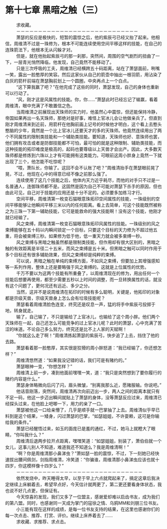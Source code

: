 <h1>第十七章 黑暗之触（三）</h1>
<div id="content">&nbsp&nbsp&nbsp&nbsp&nbsp&nbsp&nbsp&nbsp
 求收藏。
 <br/>&nbsp&nbsp&nbsp&nbsp&nbsp&nbsp&nbsp&nbsp
 －－－－－－－－－－－－－－－－－－－－－－－－－－－－
 <br/>&nbsp&nbsp&nbsp&nbsp&nbsp&nbsp&nbsp&nbsp
 萧瑟的反应是极快的，短暂的震惊之后，他的紫辰弓已经又抬了起来。他相信，周维清不过是一珠修为，根本不可能连续使用空间平移这样的技能，在自己的连珠箭法下，他根本无从闪躲才对。
 <br/>&nbsp&nbsp&nbsp&nbsp&nbsp&nbsp&nbsp&nbsp
 但是，就在他抬起紫辰弓的那一刹那，突然间，周围的空气剧烈的扭曲了一下，一层青光悄然降临，他发现，自己竟然不能移动了。
 <br/>&nbsp&nbsp&nbsp&nbsp&nbsp&nbsp&nbsp&nbsp
 只是三次呼吸的工夫，周维清已经横跨五十码距离，站在了萧瑟面前，咧嘴一笑，露出一脸憨厚的笑容。然后这家伙从自己的箭壶中抽出一根羽箭，用沾染了白灰的箭杆前端在萧瑟胸前划上一个圆圈，中央再点上一个白点。
 <br/>&nbsp&nbsp&nbsp&nbsp&nbsp&nbsp&nbsp&nbsp
 “这下算我赢了吧？”在他完成了这些的同时，萧瑟发现，自己的身体也重新可以行动了。
 <br/>&nbsp&nbsp&nbsp&nbsp&nbsp&nbsp&nbsp&nbsp
 “风，刚才这是风属性的技能。你，你……”萧瑟此时已经忘记了输赢，看着周维清，眼中充满了不敢置信之色。
 <br/>&nbsp&nbsp&nbsp&nbsp&nbsp&nbsp&nbsp&nbsp
 当周维清之前展现出天珠师的实力时，他虽然心中震惊，但还能保持冷静，帝国如果再出一名天珠师，那绝对是好事，难怪上官冰儿会让他做亲兵了。但直到刚才周维清来到近前，用箭杆在他胸前画上记号的时候他才明白，这个看上去憨头憨脑的少年，竟然是一个比上官冰儿还要天才的多的天珠师。他竟然连续用出了两个不同属性的限制类技能和一个辅助类技能。要知道，天珠师也好、意珠师也罢，他们拥有攻击或者是防御技能都不可怕，最可怕的就是这种限制、辅助类技能，而这种技能的拓印难度是极高的，起码也要尊级以上天兽才会出产。因此，大多数天珠师都是修炼到六珠以上才有可能拥有这类能力。可眼前这周小胖身上竟然一下就出现了三个，他怎能不吃惊呢？
 <br/>&nbsp&nbsp&nbsp&nbsp&nbsp&nbsp&nbsp&nbsp
 “喂，萧队长，你输了。这回不会不认账了吧？”周维清抬手在萧瑟眼前晃了晃，不过，他现在心中的得意已经不像之前那么强了。
 <br/>&nbsp&nbsp&nbsp&nbsp&nbsp&nbsp&nbsp&nbsp
 连续使用了这几个技能之后，他体内天力近乎耗尽，而他的对手只不过是一名普通人，连御珠师都不是。这固然是因为自己不可能对萧瑟下杀手的原因，但也由此可见，自己对于技能的应用还是十分不足的。必须要多加练习才行。
 <br/>&nbsp&nbsp&nbsp&nbsp&nbsp&nbsp&nbsp&nbsp
 空间平移，周维清第一枚变石猫眼意珠拓印空间属性的技能，一珠级别的空间平移能够让他瞬间平移三米以内的任何距离。看上去简单，可这个技能既然被称之为三珠一下第一辅助技能，它可是能救命的强大技能啊！没有这个技能，他刚才就已经输了。
 <br/>&nbsp&nbsp&nbsp&nbsp&nbsp&nbsp&nbsp&nbsp
 风之束缚，周维清第一枚变石猫眼意珠拓印风属性的技能。一珠级别的风之束缚能够在五十码以内瞬间锁定一个目标，只要这个目标的天力修为不超过他五重，将会被束缚三秒。如果修为低于他，低一重天力就会被多束缚一秒。
 <br/>&nbsp&nbsp&nbsp&nbsp&nbsp&nbsp&nbsp&nbsp
 风之束缚与黑暗之触虽然都是限制类技能，但作用却有很大区别的，黑暗之触的有效距离是半径二十五米，而风之束缚是五十米。但黑暗之触可以同时作用于多个目标还有很多辅助效果，但风之束缚却是纯粹的束缚。
 <br/>&nbsp&nbsp&nbsp&nbsp&nbsp&nbsp&nbsp&nbsp
 可以说，黑暗之触在单纯的束缚方面，不如风之束缚，但要加上其增强感知等一系列作用，整体上还是要略强于风之束缚的。这就是上位属性的优势。
 <br/>&nbsp&nbsp&nbsp&nbsp&nbsp&nbsp&nbsp&nbsp
 千万不要以为这两个技能有所重叠了，以周维清现在的修为，用出任何一个技能后想要再使用，都至少需要五秒以上时间的调整，而一旦转换属性的话，就没有这个问题了，更何况还有远近、多少之分。
 <br/>&nbsp&nbsp&nbsp&nbsp&nbsp&nbsp&nbsp&nbsp
 当然，这并不是说周维清在拓印的时候有多么聪明，关键是，他拓印的对象都是宗级天兽，宗级天兽身上怎么会有垃圾技能呢？
 <br/>&nbsp&nbsp&nbsp&nbsp&nbsp&nbsp&nbsp&nbsp
 萧瑟看着周维清脸色连变，终究还是叹息一声，猛的将手中紫辰弓投掷于地，转身就走。
 <br/>&nbsp&nbsp&nbsp&nbsp&nbsp&nbsp&nbsp&nbsp
 输了，自己输了，不只是输给了上官冰儿，也输给了这个周小胖。他们两个天珠师在一起，自己还怎么可能竞争的过上官冰儿呢？此时的萧瑟，心中充满了苦涩的味道。不论自己多么努力，终究还是比不上人家的天赋啊！
 <br/>&nbsp&nbsp&nbsp&nbsp&nbsp&nbsp&nbsp&nbsp
 “你就这么走了啊！”周维清拣起萧瑟的紫辰弓，快步追了上去，挡住了他的去路。
 <br/>&nbsp&nbsp&nbsp&nbsp&nbsp&nbsp&nbsp&nbsp
 萧瑟看着那一脸憨厚，其实很是狡猾的周小胖怒道：“我已经输了，你还想怎样？”
 <br/>&nbsp&nbsp&nbsp&nbsp&nbsp&nbsp&nbsp&nbsp
 周维清悠然道：“如果我没记错的话，我们可是有赌约的。”
 <br/>&nbsp&nbsp&nbsp&nbsp&nbsp&nbsp&nbsp&nbsp
 萧瑟眼神一变，“你想怎样？”
 <br/>&nbsp&nbsp&nbsp&nbsp&nbsp&nbsp&nbsp&nbsp
 周维清上前一步，凑到他面前嘿嘿一笑，道：“我只是突然想到了要你履行的赌约内容是什么。”
 <br/>&nbsp&nbsp&nbsp&nbsp&nbsp&nbsp&nbsp&nbsp
 萧瑟身体略微向后闪了闪，眉头微皱，“别离我那么近，愿赌服输。你说吧。”
 <br/>&nbsp&nbsp&nbsp&nbsp&nbsp&nbsp&nbsp&nbsp
 他话音刚落，突然间，周维清再次向前迈出一步，两人之间的距离本就只有不足一码，他这一步迈出瞬间就贴上了萧瑟的身体，没等萧瑟反应过来，周维清已经探头过来，在他脸上吧唧一下，用力的亲了一口。
 <br/>&nbsp&nbsp&nbsp&nbsp&nbsp&nbsp&nbsp&nbsp
 萧瑟被他这一口给亲懵了，几乎是顺手就一巴掌抽了上去。周维清似乎早已料到是这个结果，一矮身，闪过萧瑟的巴掌，“如瑟姐姐，不许耍赖，这可是你输给我的条件。”
 <br/>&nbsp&nbsp&nbsp&nbsp&nbsp&nbsp&nbsp&nbsp
 萧瑟已经醒悟过来，如玉的面庞已是羞的通红，不过，她马上就瞪大了眼睛，“你叫我什么？”
 <br/>&nbsp&nbsp&nbsp&nbsp&nbsp&nbsp&nbsp&nbsp
 周维清后退两步拉开点距离，嘿嘿笑道：“如瑟姐姐，别装了，萧伯伯就一个女儿，这事儿别人不知道，难道我还不知道么？我是周维清啊！”
 <br/>&nbsp&nbsp&nbsp&nbsp&nbsp&nbsp&nbsp&nbsp
 “啊？你是周维清那小鼻涕虫？”萧如瑟一脸的震惊，不过，下一刻她已经快速拔出腰间佩剑，剑指周维清，冷笑道：“你骗谁，周维清那小鼻涕虫应该也就十四岁，你这模样像十四岁么？”
 <br/>&nbsp&nbsp&nbsp&nbsp&nbsp&nbsp&nbsp&nbsp
 －－－－－－－－－－－－－－－－－－－－－－－－－－－－－
 <br/>&nbsp&nbsp&nbsp&nbsp&nbsp&nbsp&nbsp&nbsp
 依然发烧中，昨天睡得太早，以至于早上六点就爬起来了，搞定这章后我决定继续上床躺着去，希望早点好，今天估计就两更了，第二更还要看身体状态，我也说不好几点更，但保证有。
 <br/>&nbsp&nbsp&nbsp&nbsp&nbsp&nbsp&nbsp&nbsp
 今天惊喜的发现，我们又多了一位盟主，感谢爱却难以启齿书友，成为我们的第八盟。同时，也感谢同一天成为掌门的寇徐之情、乌鸦MM和刘朋三位书友。
 <br/>&nbsp&nbsp&nbsp&nbsp&nbsp&nbsp&nbsp&nbsp
 小三能有现在这样的成绩，是每一位书友支持的结果，在这里也感谢你们的每一次点击、推荐、打赏、评价。继续上床养着去了……
 <br/>&nbsp&nbsp&nbsp&nbsp&nbsp&nbsp&nbsp&nbsp
 求收藏、求推荐、求点击。
 <br/>&nbsp&nbsp&nbsp&nbsp&nbsp&nbsp&nbsp&nbsp
</div>

